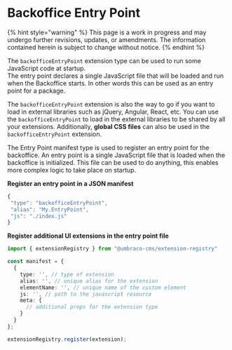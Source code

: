 # Backoffice Entry Point

{% hint style="warning" %}
This page is a work in progress and may undergo further revisions, updates, or amendments. The information contained herein is subject to change without notice.
{% endhint %}

The `backofficeEntryPoint` extension type can be used to run some JavaScript code at startup.\
The entry point declares a single JavaScript file that will be loaded and run when the Backoffice starts. In other words this can be used as an entry point for a package.

The `backofficeEntryPoint` extension is also the way to go if you want to load in external libraries such as jQuery, Angular, React, etc. You can use the `backofficeEntryPoint` to load in the external libraries to be shared by all your extensions. Additionally, **global CSS files** can also be used in the `backofficeEntryPoint` extension.

The Entry Point manifest type is used to register an entry point for the backoffice. An entry point is a single JavaScript file that is loaded when the backoffice is initialized. This file can be used to do anything, this enables more complex logic to take place on startup.

**Register an entry point in a JSON manifest**

```typescript
{
 "type": "backofficeEntryPoint",
 "alias": "My.EntryPoint",
 "js": "./index.js"
}
```

**Register additional UI extensions in the entry point file**

```typescript
import { extensionRegistry } from "@umbraco-cms/extension-registry"

const manifest = {
  {
    type: '', // type of extension
    alias: '', // unique alias for the extension
    elementName: '', // unique name of the custom element
    js: '', // path to the javascript resource
    meta: {
      // additional props for the extension type
    }
  }
};

extensionRegistry.register(extension);
```

